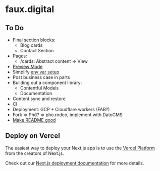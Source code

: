 # faux.digital

## To Do

- Final section blocks:
  - Blog cards
  - Contact Section
- Pages:
  - /cards: Abstract content => View
- [Preview Mode](https://nextjs.org/docs/advanced-features/preview-mode)
- Simplify [env var setup](https://nextjs.org/docs/api-reference/next.config.js/environment-variables)
- Post business case in parts
- Building out a component library:
  - Contentful Models
  - Documentation
- Content sync and restore
- CI
- Deployment: GCP + Cloudflare workers (FAB?)
- Fork => Phở? => pho.rodeo, implement with DatoCMS
- [Make README good](https://www.makeareadme.com/)

## Deploy on Vercel

The easiest way to deploy your Next.js app is to use the [Vercel Platform](https://vercel.com/import?utm_medium=default-template&filter=next.js&utm_source=create-next-app&utm_campaign=create-next-app-readme) from the creators of Next.js.

Check out our [Next.js deployment documentation](https://nextjs.org/docs/deployment) for more details.
